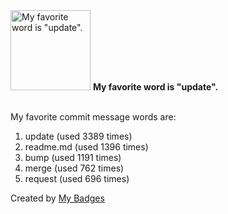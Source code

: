 <img src="https://my-badges.github.io/my-badges/favorite-word.png" alt="My favorite word is &quot;update&quot;." title="My favorite word is &quot;update&quot;." width="128">
<strong>My favorite word is &quot;update&quot;.</strong>
<br><br>

My favorite commit message words are:

1. update (used 3389 times)
2. readme.md (used 1396 times)
3. bump (used 1191 times)
4. merge (used 762 times)
5. request (used 696 times)


Created by <a href="https://github.com/my-badges/my-badges">My Badges</a>